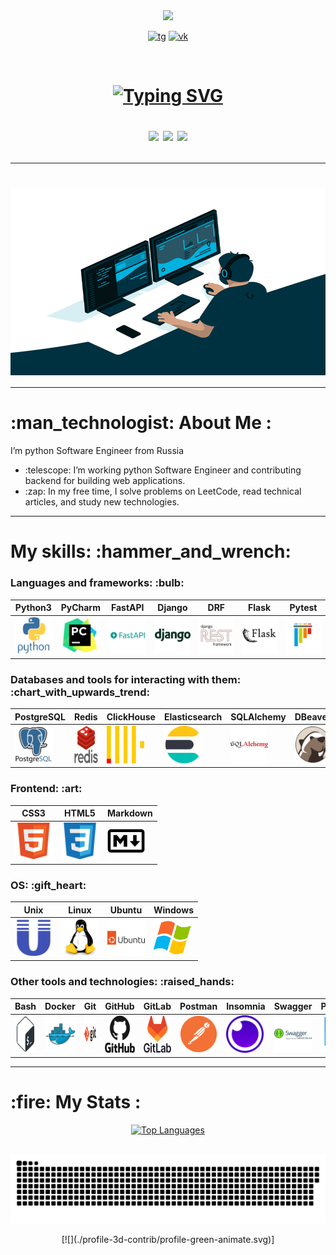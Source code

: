 <div id="header" align="center">
  <img src="https://media.giphy.com/media/M9gbBd9nbDrOTu1Mqx/giphy.gif" width="100"/>
</div>

<div align="center" id="badges">
    <p>
        <a href="https://t.me/sergei_rusanow"> <img src="https://img.shields.io/badge/Telegram-2CA5E0?style=for-the-badge&logo=telegram&logoColor=white" alt="tg"></a> 
        <a href="https://vk.com/i_am_rock_32"> <img src="https://img.shields.io/badge/вконтакте-%232E87FB.svg?&style=for-the-badge&logo=vk&logoColor=white" alt="vk"></a>
    </p>
</div>

<div align="center">
    <img src="https://komarev.com/ghpvc/?username=SergeyRusanovv&style=flat-square&color=blue" alt=""/> 
    <img src="https://badgen.net/badge/hello/world/red?icon=twitter" alt=""/>
</div>

<h1 align="center">
    <p align="center">
      <a href="https://git.io/typing-svg">
        <img src="https://readme-typing-svg.herokuapp.com?color=%2336BCF7&lines=Hi+there!+My+name+is+Sergei!" alt="Typing SVG" />
      </a>
    </p>
    <p>
        <img src="https://media.giphy.com/media/hvRJCLFzcasrR4ia7z/giphy.gif" width="30px"/>
        <img src="https://media.giphy.com/media/hvRJCLFzcasrR4ia7z/giphy.gif" width="30px"/>
        <img src="https://media.giphy.com/media/hvRJCLFzcasrR4ia7z/giphy.gif" width="30px"/>
    </p>
</h1>

---

<h1 align="center">
    <img align="center" alt="Coding" width="600" height="300" src="assets/code.gif">
</h1>

---

<h1 align="left"> :man_technologist: About Me : </h1>
    <p align="left">I’m python Software Engineer from Russia</p>
    <ul align="left">
      <li>:telescope: I’m working python Software Engineer and contributing backend for building web applications.</li>
      <li>:zap: In my free time, I solve problems on LeetCode, read technical articles, and study new technologies.</li>
    </ul>

---

<h1 align="left"> My skills: :hammer_and_wrench:</h1>
<div align="left">
    <h3 align="left">Languages and frameworks: :bulb:</h3>

| Python3 | PyCharm | FastAPI | Django | DRF |Flask| Pytest |
|---------|---------|---------|--------|-----|-----|--------|
|<img src="assets/python-original-wordmark.svg" width="60" height="60">|<img src="assets/pycharm-original.svg" width="60" height="60">|<img src="assets/fastapi-original-wordmark.svg" width="60" height="60">|<img src="assets/django-plain-wordmark.svg" width="60" height="60">|<img src="assets/djangorest-original.svg" width="60" height="60">|<img src="assets/flask-original-wordmark.svg" width="60" height="60">| <img src="assets/pytest-original.svg" width="60" height="60"> |

<h3 align="left">Databases and tools for interacting with them: :chart_with_upwards_trend:</h3>

| PostgreSQL | Redis | ClickHouse | Elasticsearch | SQLAlchemy  | DBeaver |
|------------|-------|------------|---------------|-------------|---------|
|<img src="assets/postgresql-original-wordmark.svg" width="60" height="60">|<img src="assets/redis-original-wordmark.svg" width="60" height="60">| <img src="assets/clickhouse.png" width="60" height="60"> | <img src="assets/elasticsearch-original.svg" width="60" height="60"> | <img src="assets/sqlalchemy-original-wordmark.svg" width="60" height="60"> | <img src="assets/dbeaver-original.svg" width="60" height="60">  |

<h3 align="left">Frontend: :art: </h3>

| CSS3 | HTML5 | Markdown |
|------|-------|----------|
|<img src="assets/html5-original.svg" width="60" height="60">|<img src="assets/css3-original.svg" width="60" height="60">|<img src="assets/markdown-original.svg" width="60" height="60">|

<h3 align="left">OS: :gift_heart:</h3>

| Unix | Linux | Ubuntu | Windows |
|------|-----|--------|---------|
| <img src="assets/unix-original.svg" width="60" height="60"> |<img src="assets/linux-original.svg" width="60" height="60">|<img src="assets/ubuntu-original-wordmark.svg" width="60" height="60">| <img src="assets/windows.png" width="60" height="60"> |

<h3 align="left">Other tools and technologies: :raised_hands:</h3>

| Bash  | Docker | Git | GitHub | GitLab | Postman | Insomnia | Swagger | Poetry | RabbitMQ | Kafka | Jira | Kibana | Nginx |
|-------|--------|-----|--------|--------|---------|----------|---------|--------|----------|-------|------|--------|-------|
| <img src="assets/bash-plain.svg" width="60" height="60"> |<img src="assets/docker-original.svg" width="60" height="60">|<img src="assets/git-original-wordmark.svg" width="60" height="60">|<img src="assets/github-original-wordmark.svg" width="60" height="60">|<img src="assets/gitlab-original-wordmark.svg" width="60" height="60">|<img src="assets/postman-original.svg" width="60" height="60">|<img src="assets/insomnia-original.svg" width="60" height="60">|<img src="assets/swagger-original-wordmark.svg" width="60" height="60">|<img src="assets/poetry-original.svg" width="60" height="60">|<img src="assets/rabbitmq-original-wordmark.svg" width="60" height="60"> | <img src="assets/kafka.png" width="60" height="60"> | <img src="assets/jira-original.svg" width="60" height="60"> | <img src="assets/kibana-original.svg" width="60" height="60"> | <img src="assets/nginx-original.svg" width="60" height="60"> |

</div>

---

<h1> :fire: My Stats :</h1>
<!-- <p>[![GitHub Streak](https://github-readme-streak-stats.herokuapp.com?user=SergeyRusanovv&theme=codestackr&hide_border=true&date_format=M%20j%5B%2C%20Y%5D)](https://git.io/streak-stats)</p>
<p>[![Top Langs](https://github-readme-stats.vercel.app/api/top-langs/?username=SergeyRusanovv)](https://github.com/anuraghazra/github-readme-stats)</p> -->

<div id="stat" align="center">
    <a href="https://github.com/SergeyRusanovv/github-readme-stats">
        <img src="https://github-readme-stats.vercel.app/api/top-langs/?username=SergeyRusanovv&layout=compact" alt="Top Languages"/>
    </a>
</div>
<div id="stat" align="center">
    <img src="https://github-profile-summary-cards.vercel.app/api/cards/stats?username=SergeyRusanovv&theme=github_dark" alt=""/>
    <img src="https://github-profile-summary-cards.vercel.app/api/cards/profile-details?username=SergeyRusanovv&theme=github_dark" alt=""/>
</div>

<p align="center">
    <img width="1000" src="assets/github-snake.svg" alt="snake"/>
</p>

<p align="center">[![](./profile-3d-contrib/profile-green-animate.svg)]</p>

